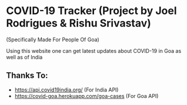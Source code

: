 # COVID-19 Tracker (Project by Joel Rodrigues & Rishu Srivastav)
(Specifically Made For People Of Goa)

Using this website one can get latest updates about COVID-19 in Goa as well as of India 

## Thanks To:
- https://api.covid19india.org/ (For India API)
- https://covid-goa.herokuapp.com/goa-cases (For Goa API)
